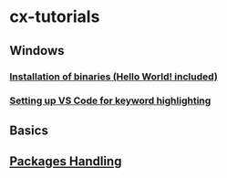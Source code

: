 # cx-tutorials

## Windows

### [Installation of binaries (Hello World! included)](https://github.com/4rchim3d3s/cx-tutorials/blob/master/Windows/Installation.md)
### [Setting up VS Code for keyword highlighting](https://github.com/4rchim3d3s/cx-tutorials/blob/master/Windows/VS%20Code%20Setup.md)

## Basics

## [Packages Handling](https://github.com/4rchim3d3s/cx-tutorials/blob/master/Windows/packages.md)
